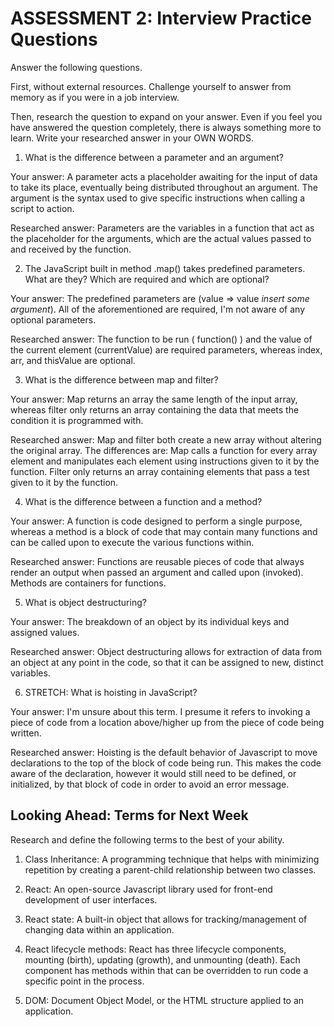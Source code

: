 # ASSESSMENT 2: Interview Practice Questions

Answer the following questions.

First, without external resources. Challenge yourself to answer from memory as if you were in a job interview.

Then, research the question to expand on your answer. Even if you feel you have answered the question completely, there is always something more to learn. Write your researched answer in your OWN WORDS.

1. What is the difference between a parameter and an argument?

  Your answer: A parameter acts a placeholder awaiting for the input of data to take its place, eventually being distributed throughout an argument. The argument is the syntax used to give specific instructions when calling a script to action.

  Researched answer: Parameters are the variables in a function that act as the placeholder for the arguments, which are the actual values passed to and received by the function.



2. The JavaScript built in method .map() takes predefined parameters. What are they? Which are required and which are optional?

  Your answer: The predefined parameters are (value => value *insert some argument*). All of the aforementioned are required, I'm not aware of any optional parameters.

  Researched answer: The function to be run ( function() ) and the value of the current element (currentValue) are required parameters, whereas index, arr, and thisValue are optional.



3. What is the difference between map and filter?

  Your answer: Map returns an array the same length of the input array, whereas filter only returns an array containing the data that meets the condition it is programmed with.

  Researched answer: Map and filter both create a new array without altering the original array. The differences are: Map calls a function for every array element and manipulates each element using instructions given to it by the function. Filter only returns an array containing elements that pass a test given to it by the function.



4. What is the difference between a function and a method?

  Your answer: A function is code designed to perform a single purpose, whereas a method is a block of code that may contain many functions and can be called upon to execute the various functions within.

  Researched answer: Functions are reusable pieces of code that always render an output when passed an argument and called upon (invoked). Methods are containers for functions.



5. What is object destructuring?

  Your answer: The breakdown of an object by its individual keys and assigned values.

  Researched answer: Object destructuring allows for extraction of data from an object at any point in the code, so that it can be assigned to new, distinct variables.



6. STRETCH: What is hoisting in JavaScript?

  Your answer: I'm unsure about this term. I presume it refers to invoking a piece of code from a location above/higher up from the piece of code being written.

  Researched answer: Hoisting is the default behavior of Javascript to move declarations to the top of the block of code being run. This makes the code aware of the declaration, however it would still need to be defined, or initialized, by that block of code in order to avoid an error message.


## Looking Ahead: Terms for Next Week

Research and define the following terms to the best of your ability.

1. Class Inheritance: A programming technique that helps with minimizing repetition by creating a parent-child relationship between two classes.

2. React: An open-source Javascript library used for front-end development of user interfaces.

3. React state: A built-in object that allows for tracking/management of changing data within an application.

4. React lifecycle methods: React has three lifecycle components, mounting (birth), updating (growth), and unmounting (death). Each component has methods within that can be overridden to run code a specific point in the process. 

5. DOM: Document Object Model, or the HTML structure applied to an application.
